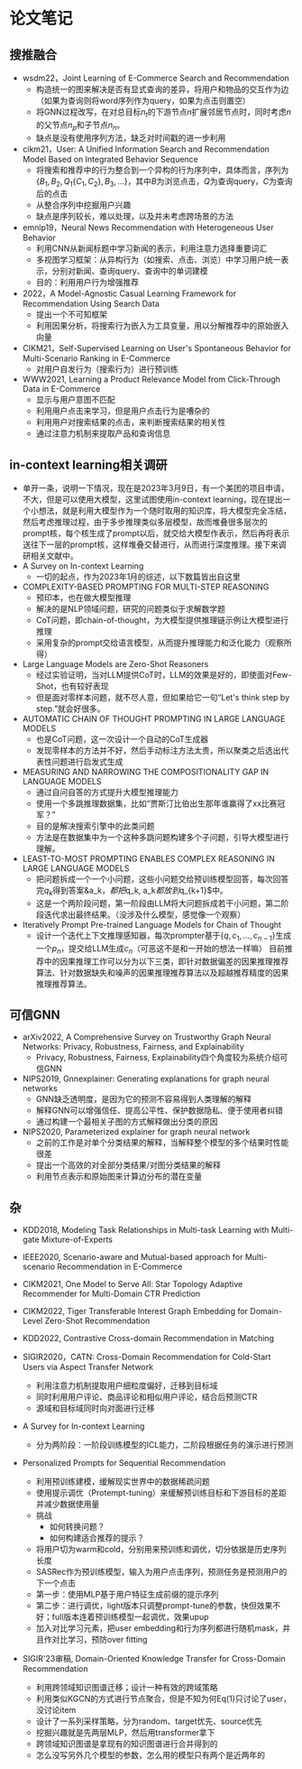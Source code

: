 # 论文笔记
## 搜推融合
- wsdm22，Joint Learning of E-Commerce Search and Recommendation
    - 构造统一的图来解决是否有显式查询的差异，将用户和物品的交互作为边（如果为查询则将word序列作为query，如果为点击则置空）
    - 将GNN过程改写，在对总目标$n_t$的下游节点$n$扩展邻居节点时，同时考虑$n$的父节点$n_p$和子节点$n_n$。
    - 缺点是没有使用序列方法，缺乏对时间戳的进一步利用
- cikm21，User: A Unified Information Search and Recommendation Model Based on Integrated Behavior Sequence
    - 将搜索和推荐中的行为整合到一个异构的行为序列中，具体而言，序列为$\{B_1, B_2, Q_1\{C_1, C_2\}, B_3, ...\}$，其中$B$为浏览点击，$Q$为查询query，$C$为查询后的点击
    - 从整合序列中挖掘用户兴趣
    - 缺点是序列较长，难以处理，以及并未考虑跨场景的方法
- emnlp19，Neural News Recommendation with Heterogeneous User Behavior
    - 利用CNN从新闻标题中学习新闻的表示，利用注意力选择重要词汇
    - 多视图学习框架：从异构行为（如搜索、点击、浏览）中学习用户统一表示，分别对新闻、查询query、查询中的单词建模
    - 目的：利用用户行为增强推荐
- 2022，A Model-Agnostic Casual Learning Framework for Recommendation Using Search Data
    - 提出一个不可知框架
    - 利用因果分析，将搜索行为嵌入为工具变量，用以分解推荐中的原始嵌入向量
- CIKM21，Self-Supervised Learning on User's Spontaneous Behavior for Multi-Scenario Ranking in E-Commerce
    - 对用户自发行为（搜索行为）进行预训练
- WWW2021, Learning a Product Relevance Model from Click-Through Data in E-Commerce
    - 显示与用户意图不匹配
    - 利用用户点击来学习，但是用户点击行为是嘈杂的
    - 利用用户对搜索结果的点击，来判断搜索结果的相关性
    - 通过注意力机制来提取产品和查询信息

## in-context learning相关调研
- 单开一条，说明一下情况，现在是2023年3月9日，有一个美团的项目申请，不大，但是可以使用大模型，这里试图使用in-context learning，现在提出一个小想法，就是利用大模型作为一个随时取用的知识库，将大模型完全冻结，然后考虑推理过程，由于多步推理类似多层模型，故而堆叠很多层次的prompt核，每个核生成了prompt以后，就交给大模型作表示，然后再将表示送往下一层的prompt核，这样堆叠交替进行，从而进行深度推理。接下来调研相关文献中。
- A Survey on In-context Learning
    - 一切的起点，作为2023年1月的综述，以下数篇皆出自这里
- COMPLEXITY-BASED PROMPTING FOR MULTI-STEP REASONING
    - 预印本，也在做大模型推理
    - 解决的是NLP领域问题，研究的问题类似于求解数学题
    - CoT问题，即chain-of-thought，为大模型提供推理链示例让大模型进行推理
    - 采用复杂的prompt交给语言模型，从而提升推理能力和泛化能力（观察所得）
- Large Language Models are Zero-Shot Reasoners
    - 经过实验证明，当对LLM提供CoT时，LLM的效果是好的，即使面对Few-Shot，也有较好表现
    - 但是面对零样本问题，就不尽人意，但如果给它一句“Let's think step by step.”就会好很多。
- AUTOMATIC CHAIN OF THOUGHT PROMPTING IN LARGE LANGUAGE MODELS
    - 也是CoT问题，这一次设计一个自动的CoT生成器
    - 发现零样本的方法并不好，然后手动标注方法太贵，所以聚类之后选出代表性问题进行启发式生成
- MEASURING AND NARROWING THE COMPOSITIONALITY GAP IN LANGUAGE MODELS
    - 通过自问自答的方式提升大模型推理能力
    - 使用一个多跳推理数据集，比如“贾斯汀比伯出生那年谁赢得了xx比赛冠军？”
    - 目的是解决搜索引擎中的此类问题
    - 方法是在数据集中为一个这种多跳问题构建多个子问题，引导大模型进行理解。
- LEAST-TO-MOST PROMPTING ENABLES COMPLEX REASONING IN LARGE LANGUAGE MODELS
    - 把问题拆成一个一个小问题，这些小问题交给预训练模型回答，每次回答完$q_k$得到答案&a_k$，都把$q_k, a_k$都放到$q_{k+1}$中。
    - 这是一个两阶段问题，第一阶段由LLM将大问题拆成若干小问题，第二阶段迭代求出最终结果。（没涉及什么模型，感觉像一个观察）
- Iteratively Prompt Pre-trained Language Models for Chain of Thought
    - 设计一个迭代上下文推理感知器，每次prompter基于$\{q,c_1,..., c_{n-1}\}$生成一个$p_n$，提交给LLM生成$c_n$（可恶这不是和一开始的想法一样嘛）
目前推荐中的因果推理工作可以分为以下三类，即针对数据偏差的因果推理推荐算法、针对数据缺失和噪声的因果推理推荐算法以及超越推荐精度的因果推理推荐算法。

## 可信GNN
- arXiv2022, A Comprehensive Survey on Trustworthy Graph Neural Networks: Privacy, Robustness, Fairness, and Explainability
    - Privacy, Robustness, Fairness, Explainability四个角度较为系统介绍可信GNN
- NIPS2019, Gnnexplainer: Generating explanations for graph neural networks
    - GNN缺乏透明度，是因为它的预测不容易得到人类理解的解释
    - 解释GNN可以增强信任、提高公平性、保护数据隐私、便于使用者纠错
    - 通过构建一个最相关子图的方式解释做出分类的原因
- NIPS2020, Parameterized explainer for graph neural network
    - 之前的工作是对单个分类结果的解释，当解释整个模型的多个结果时性能很差
    - 提出一个高效的对全部分类结果/对图分类结果的解释
    - 利用节点表示和原始图来计算边分布的潜在变量

## 杂
- KDD2018, Modeling Task Relationships in Multi-task Learning with Multi-gate Mixture-of-Experts
- IEEE2020, Scenario-aware and Mutual-based approach for Multi-scenario Recommendation in E-Commerce
- CIKM2021, One Model to Serve All: Star Topology Adaptive Recommender for Multi-Domain CTR Prediction
- CIKM2022, Tiger Transferable Interest Graph Embedding for Domain-Level Zero-Shot Recommendation
- KDD2022, Contrastive Cross-domain Recommendation in Matching
- SIGIR2020，CATN: Cross-Domain Recommendation for Cold-Start Users via Aspect Transfer Network
    - 利用注意力机制提取用户细粒度偏好，迁移到目标域
    - 同时利用用户评论、商品评论和相似用户评论，结合后预测CTR
    - 源域和目标域同时向对面进行迁移
- A Survey for In-context Learning
    - 分为两阶段：一阶段训练模型的ICL能力，二阶段根据任务的演示进行预测
- Personalized Prompts for Sequential Recommendation
    - 利用预训练建模，缓解现实世界中的数据稀疏问题
    - 使用提示调优（Protempt-tuning）来缓解预训练目标和下游目标的差距并减少数据使用量
    - 挑战
        - 如何转换问题？
        - 如何构建适合推荐的提示？
    - 将用户切为warm和cold，分别用来预训练和调优，切分依据是历史序列长度
    - SASRec作为预训练模型，输入为用户点击序列，预测任务是预测用户的下一个点击
    - 第一步：使用MLP基于用户特征生成前缀的提示序列
    - 第二步：进行调优，light版本只调整prompt-tune的参数，快但效果不好；full版本连着预训练模型一起调优，效果upup
    - 加入对比学习元素，把user embedding和行为序列都进行随机mask，并且作对比学习，预防over fitting
    
- SIGIR'23审稿, Domain-Oriented Knowledge Transfer for Cross-Domain Recommendation
    - 利用跨领域知识图谱迁移；设计一种有效的跨域策略
    - 利用类似KGCN的方式进行节点聚合，但是不知为何Eq(1)只讨论了user，没讨论item
    - 设计了一系列采样策略，分为random、target优先、source优先
    - 挖掘兴趣就是先两层MLP，然后用transformer拿下
    - 跨领域知识图谱是拿现有的知识图谱进行合并得到的
    - 怎么没写另外几个模型的参数，怎么用的模型只有两个是近两年的